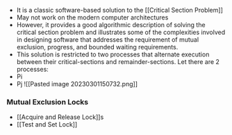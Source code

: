 - It is a classic software-based solution to the [[Critical Section Problem]]
- May not work on the modern computer architectures
- However, it provides a good algorithmic description of solving the critical section problem and illustrates some of the complexities involved in designing software that addresses the requirement of mutual exclusion, progress, and bounded waiting requirements.
- This solution is restricted to two processes that alternate execution between their critical-sections and remainder-sections.
Let there are 2 processes:
- Pi
- Pj
![[Pasted image 20230301150732.png]]

### Mutual Exclusion Locks
- [[Acquire and Release Lock]]s
- [[Test and Set Lock]]




